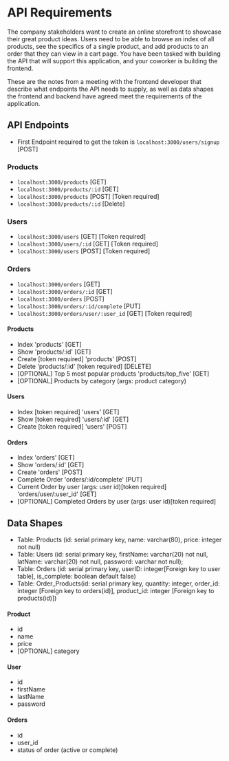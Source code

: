 # API Requirements

The company stakeholders want to create an online storefront to showcase their great product ideas. Users need to be able to browse an index of all products, see the specifics of a single product, and add products to an order that they can view in a cart page. You have been tasked with building the API that will support this application, and your coworker is building the frontend.

These are the notes from a meeting with the frontend developer that describe what endpoints the API needs to supply, as well as data shapes the frontend and backend have agreed meet the requirements of the application.

## API Endpoints
- First Endpoint required to get the token is `localhost:3000/users/signup` [POST]
### Products
- `localhost:3000/products` [GET]
- `localhost:3000/products/:id` [GET]
- `localhost:3000/products` [POST] [Token required]
- `localhost:3000/products/:id` [Delete]
### Users
- `localhost:3000/users` [GET] [Token required]
- `localhost:3000/users/:id` [GET] [Token required]
- `localhost:3000/users` [POST] [Token required]
### Orders
- `localhost:3000/orders` [GET]
- `localhost:3000/orders/:id` [GET]
- `localhost:3000/orders` [POST]
- `localhost:3000/orders/:id/complete` [PUT]
- `localhost:3000/orders/user/:user_id` [GET] [Token required]

#### Products

- Index 'products' [GET]
- Show 'products/:id' [GET]
- Create [token required] 'products' [POST]
- Delete 'products/:id' [token required] [DELETE]
- [OPTIONAL] Top 5 most popular products 'products/top_five' [GET]
- [OPTIONAL] Products by category (args: product category)

#### Users

- Index [token required] 'users' [GET]
- Show [token required] 'users/:id' [GET]
- Create [token required] 'users' [POST]

#### Orders

- Index 'orders' [GET]
- Show 'orders/:id' [GET]
- Create 'orders' [POST]
- Complete Order 'orders/:id/complete' [PUT]
- Current Order by user (args: user id)[token required] 'orders/user/:user_id' [GET]
- [OPTIONAL] Completed Orders by user (args: user id)[token required]

## Data Shapes

- Table: Products (id: serial primary key, name: varchar(80), price: integer not null)
- Table: Users (id: serial primary key, firstName: varchar(20) not null, latName: varchar(20) not null, password: varchar not null);
- Table: Orders (id: serial primary key, userID: integer[Foreign key to user table], is_complete: boolean default false)
- Table: Order_Products(id: serial primary key, quantity: integer, order_id: integer [Foreign key to orders(id)], product_id: integer [Foreign key to products(id)])

#### Product

- id
- name
- price
- [OPTIONAL] category

#### User

- id
- firstName
- lastName
- password

#### Orders

- id
- user_id
- status of order (active or complete)
